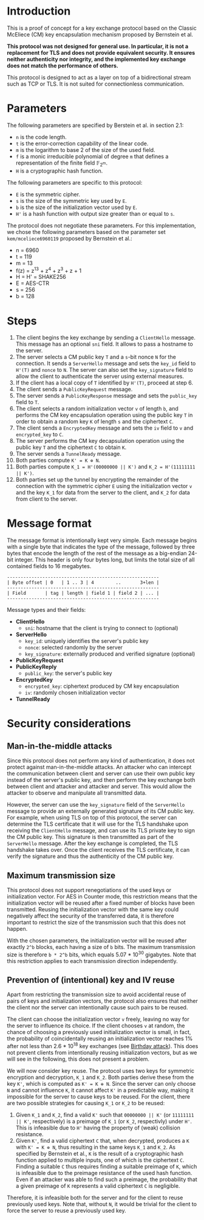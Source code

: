 # Introduction

This is a proof of concept for a key exchange protocol based on the Classic
McEliece (CM) key encapsulation mechanism proposed by Bernstein et al.

**This protocol was not designed for general use. In particular, it is not a
replacement for TLS and does not provide equivalent security. It ensures neither
authenticity nor integrity, and the implemented key exchange does not match the
performance of others.**

This protocol is designed to act as a layer on top of a bidirectional stream
such as TCP or TLS. It is not suited for connectionless communication.

# Parameters

The following parameters are specified by Berstein et al. in section 2.1:

- `n` is the code length.
- `t` is the error-correction capability of the linear code.
- `m` is the logarithm to base 2 of the size of the used field.
- `f` is a monic irreducible polynomial of degree `m` that defines a
  representation of the finite field 𝔽<sub>2<sup>m</sup></sub>.
- `H` is a cryptographic hash function.

The following parameters are specific to this protocol:

- `E` is the symmetric cipher.
- `s` is the size of the symmetric key used by `E`.
- `b` is the size of the initialization vector used by `E`.
- `H'` is a hash function with output size greater than or equal to `s`.

The protocol does not negotiate these parameters. For this implementation, we
chose the following parameters based on the parameter set `kem/mceliece6960119`
proposed by Bernstein et al.:

- n = 6960
- t = 119
- m = 13
- f(z) = z<sup>13</sup> + z<sup>4</sup> + z<sup>3</sup> + z + 1
- H = H' = SHAKE256
- E = AES-CTR
- s = 256
- b = 128

# Steps

 1. The client begins the key exchange by sending a `ClientHello` message. This
    message has an optional `sni` field. It allows to pass a hostname to the
    server.
 2. The server selects a CM public key `T` and a `s`-bit nonce `N` for the
    connection. It sends a `ServerHello` message and sets the `key_id` field to
    `H'(T)` and `nonce` to `N`. The server can also set the `key_signature` field
    to allow the client to authenticate the server using external measures.
 3. If the client has a local copy of `T` identified by `H'(T)`, proceed at step 6.
 4. The client sends a `PublicKeyRequest` message.
 5. The server sends a `PublicKeyResponse` message and sets the `public_key`
    field to `T`.
 6. The client selects a random initialization vector `v` of length `b`, and
    performs the CM key encapsulation operation using the public key `T` in order
    to obtain a random key `K` of length `s` and the ciphertext `C`.
 7. The client sends a `EncryptedKey` message and sets the `iv` field to `v` and
    `encrypted_key` to `C`.
 8. The server performs the CM key decapsulation operation using the public key
    `T` and the ciphertext `C` to obtain `K`.
 9. The server sends a `TunnelReady` message.
10. Both parties compute `K' = K ⊕ N`.
11. Both parties compute `K_1 = H'(00000000 || K')` and
    `K_2 = H'(11111111 || K')`.
12. Both parties set up the tunnel by encrypting the remainder of the connection
    with the symmetric cipher `E` using the initialization vector `v` and the
    key `K_1` for data from the server to the client, and `K_2` for data from
    client to the server.

# Message format

The message format is intentionally kept very simple. Each message begins with a
single byte that indicates the type of the message, followed by three bytes
that encode the length of the rest of the message as a big-endian 24-bit
integer. This header is only four bytes long, but limits the total size of all
contained fields to 16 megabytes.

```
--------------------------------------------------------
| Byte offset | 0   | 1 .. 3 | 4        ..       3+len |
--------------------------------------------------------
| Field       | tag | length | field 1 | field 2 | ... |
--------------------------------------------------------
```

Message types and their fields:

- **ClientHello**
  - `sni`: hostname that the client is trying to connect to (optional)
- **ServerHello**
  - `key_id`: uniquely identifies the server's public key
  - `nonce`: selected randomly by the server
  - `key_signature`: externally produced and verified signature (optional)
- **PublicKeyRequest**
- **PublicKeyReply**
  - `public_key`: the server's public key
- **EncryptedKey**
  - `encrypted_key`: ciphertext produced by CM key encapsulation
  - `iv`: randomly chosen initialization vector
- **TunnelReady**

# Security considerations

## Man-in-the-middle attacks

Since this protocol does not perform any kind of authentication, it does not
protect against man-in-the-middle attacks. An attacker who can intercept the
communication between client and server can use their own public key instead of
the server's public key, and then perform the key exchange both between client
and attacker and attacker and server. This would allow the attacker to observe
and manipulate all transmitted data.

However, the server can use the `key_signature` field of the `ServerHello`
message to provide an externally generated signature of its CM public key. For
example, when using TLS on top of this protocol, the server can determine the
TLS certificate that it will use for the TLS handshake upon receiving the
`ClientHello` message, and can use its TLS private key to sign the CM public
key. This signature is then transmitted as part of the `ServerHello` message.
After the key exchange is completed, the TLS handshake takes over. Once the
client receives the TLS certificate, it can verify the signature and thus the
authenticity of the CM public key.

## Maximum transmission size

This protocol does not support renegotiations of the used keys or initialization
vector. For AES in Counter mode, this restriction means that the initialization
vector will be reused after a fixed number of blocks have been transmitted.
Reusing the initialization vector with the same key could negatively affect the
security of the transferred data, it is therefore important to restrict the size
of the transmission such that this does not happen.

With the chosen parameters, the initialization vector will be reused after
exactly `2^b` blocks, each having a size of `b` bits. The maximum transmission
size is therefore `b * 2^b` bits, which equals 5.07 * 10<sup>30</sup> gigabytes.
Note that this restriction applies to each transmission direction independently.

## Prevention of (intentional) key and IV reuse

Apart from restricting the transmission size to avoid accidental reuse of
pairs of keys and initialization vectors, the protocol also ensures that neither
the client nor the server can intentionally cause such pairs to be reused.

The client can choose the initialization vector `v` freely, leaving no way for
the server to influence its choice. If the client chooses `v` at random, the
chance of choosing a previously used initialization vector is small, in fact,
the probability of coincidentally reusing an initialization vector reaches
1% after not less than 2.6 * 10<sup>18</sup> key exchanges (see
[Birthday attack](https://en.wikipedia.org/wiki/Birthday_attack#Mathematics)).
This does not prevent clients from intentionally reusing initialization vectors,
but as we will see in the following, this does not present a problem.

We will now consider key reuse. The protocol uses two keys for symmetric
encryption and decryption, `K_1` and `K_2`. Both parties derive these from the
key `K'`, which is computed as `K' = K ⊕ N`. Since the server can only choose
`N` and cannot influence `K`, it cannot affect `K'` in a predictable way,
making it impossible for the server to cause keys to be reused. For the client,
there are two possible strategies for causing `K_1` or `K_2` to be reused:

1. Given `K_1` and `K_2`, find a valid `K'` such that `00000000 || K'` (or
   `11111111 || K'`, respectively) is a preimage of `K_1` (or `K_2`,
   respectivly) under `H'`. This is infeasible due to `H'` having the property
   of (weak) collision resistance.
2. Given `K'`, find a valid ciphertext `C` that, when decrypted, produces a `K`
   with `K' = K ⊕ N`, thus resulting in the same keys `K_1` and `K_2`.
   As specified by Bernstein et al., `K` is the result of a cryptographic hash
   function applied to multiple inputs, one of which is the ciphertext `C`.
   Finding a suitable `C` thus requires finding a suitable preimage of `K`,
   which is infeasible due to the preimage resistance of the used hash function.
   Even if an attacker was able to find such a preimage, the probability that a
   given preimage of `K` represents a valid ciphertext `C` is negligible.

Therefore, it is infeasible both for the server and for the client to reuse
previously used keys. Note that, without `N`, it would be trivial for the client
to force the server to reuse a previously used key.
